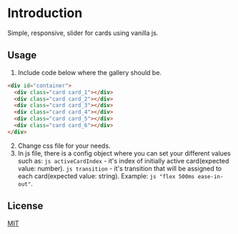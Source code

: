 # Introduction

Simple, responsive, slider for cards using vanilla js.

## Usage

1. Include code below where the gallery should be.
```html
<div id="container">
  <div class="card card_1"></div>
  <div class="card card_2"></div>
  <div class="card card_3"></div>
  <div class="card card_4"></div>
  <div class="card card_5"></div>
  <div class="card card_6"></div>
</div>
```
2. Change css file for your needs.
3. In js file, there is a config object where you can set your different values such as:
  ```js activeCardIndex``` - it's index of initially active card(expected value: number).
  ```js transition``` - it's transition that will be assigned to each card(expected value: string). Example: ```js "flex 500ms ease-in-out"```.
  
## License
[MIT](https://choosealicense.com/licenses/mit/)

